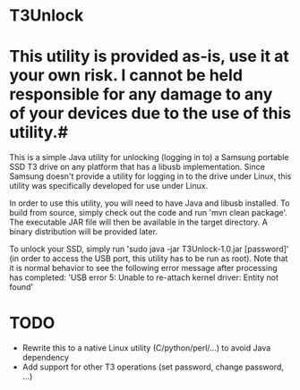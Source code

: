 # T3Unlock

# This utility is provided as-is, use it at your own risk. I cannot be held responsible for any damage to any of your devices due to the use of this utility.#

This is a simple Java utility for unlocking (logging in to) a Samsung portable SSD T3 drive on any platform that has a libusb implementation. Since Samsung doesn't provide a utility for logging in to the drive under Linux, this utility was specifically developed for use under Linux.

In order to use this utility, you will need to have Java and libusb installed. To build from source, simply check out the code and run 'mvn clean package'. The executable JAR file will then be available in the target directory. A binary distribution will be provided later.

To unlock your SSD, simply run 'sudo java -jar T3Unlock-1.0.jar [password]' (in order to access the USB port, this utility has to be run as root). Note that it is normal behavior to see the following error message after processing has completed: 'USB error 5: Unable to re-attach kernel driver: Entity not found'

# TODO
* Rewrite this to a native Linux utility (C/python/perl/...) to avoid Java dependency
* Add support for other T3 operations (set password, change password, ...)

